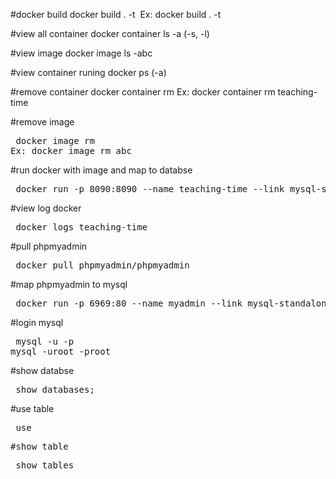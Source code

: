 #docker build
docker build . -t <image name>
Ex: docker build . -t <teaching-time>

#view all container
docker container ls -a (-s, -l)

#view image
docker image ls -abc

#view container runing
docker ps (-a)

#remove container
docker container rm <container name>
Ex: docker container rm teaching-time

#remove image
<pre> docker image rm <image id>
Ex: docker image rm abc </pre>

#run docker with image and map to databse
<pre> docker run -p 8090:8090 --name teaching-time --link mysql-standalone -d teaching-time </pre>

#view log docker
<pre> docker logs teaching-time </pre>

#pull phpmyadmin
<pre> docker pull phpmyadmin/phpmyadmin </pre>

#map phpmyadmin to mysql
<pre> docker run -p 6969:80 --name myadmin --link mysql-standalone:db -d phpmyadmin/phpmyadmin </pre>

#login mysql
<pre> mysql -u<username> -p<password>
mysql -uroot -proot </pre>

#show databse
<pre> show databases; </pre>

#use table
<pre> use <table name> </pre>

#show table
<pre> show tables </pre>




